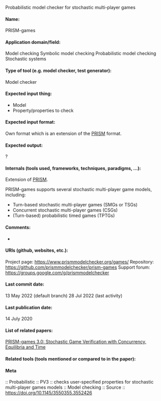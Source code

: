 Probabilistic model checker for stochastic multi-player games

#### Name:
PRISM-games

#### Application domain/field:
Model checking
Symbolic model checking
Probabilistic model checking
Stochastic systems

#### Type of tool (e.g. model checker, test generator):
Model checker

#### Expected input thing:
- Model
- Property/properties to check

#### Expected input format:
Own format which is an extension of the [PRISM](PRISM.md) format.

#### Expected output:
?

#### Internals (tools used, frameworks, techniques, paradigms, ...):
Extension of [PRISM](PRISM.md).

PRISM-games supports several stochastic multi-player game models, including:
- Turn-based stochastic multi-player games (SMGs or TSGs)
- Concurrent stochastic multi-player games (CSGs)
- (Turn-based) probabilistic timed games (TPTGs)

#### Comments:
-

#### URIs (github, websites, etc.):
Project page: https://www.prismmodelchecker.org/games/
Repository: https://github.com/prismmodelchecker/prism-games
Support forum: https://groups.google.com/g/prismmodelchecker

#### Last commit date:
13 May 2022 (default branch)
28 Jul 2022 (last activity)

#### Last publication date:
14 July 2020

#### List of related papers:
[PRISM-games 3.0: Stochastic Game Verification with Concurrency, Equilibria and Time](https://doi.org/10.1007/978-3-030-53291-8_25)

#### Related tools (tools mentioned or compared to in the paper):

#### Meta
:: Probabilistic
:: PV3 :: checks user-specified properties for stochastic multi-player games models
:: Model checking
:: Source :: https://doi.org/10.1145/3550355.3552426
